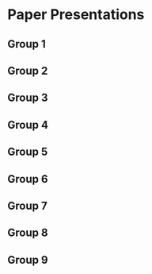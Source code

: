 # Paper Presentations

## Group 1
## Group 2
## Group 3
## Group 4
## Group 5
## Group 6
## Group 7
## Group 8
## Group 9
